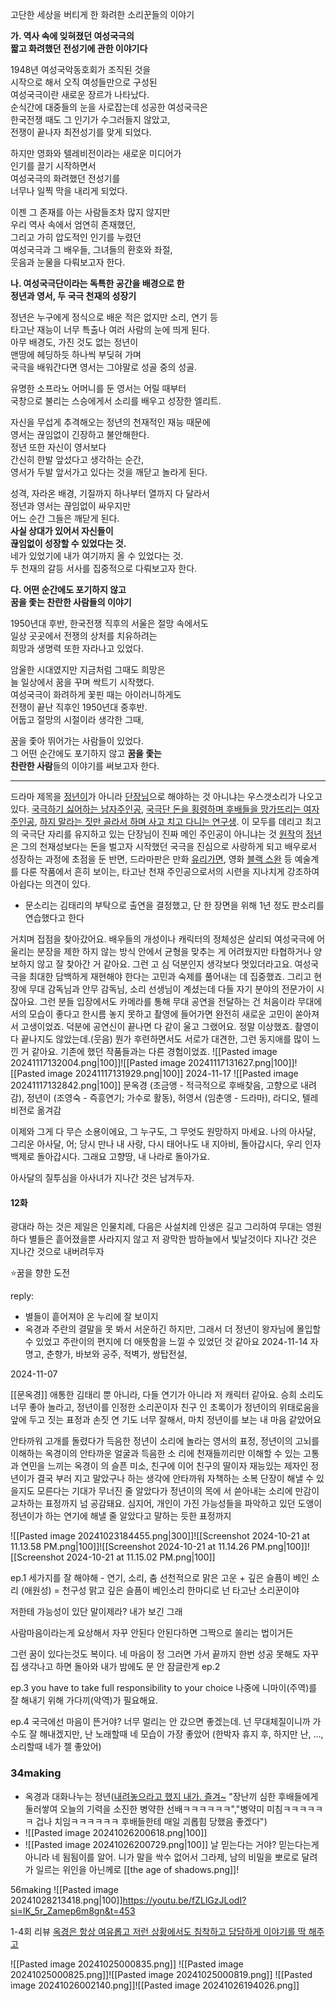 고단한 세상을 버티게 한 화려한 소리꾼들의 이야기

**가. 역사 속에 잊혀졌던 여성국극의  
짧고 화려했던 전성기에 관한 이야기다**

  1948년 여성국악동호회가 조직된 것을  
시작으로 해서 오직 여성들만으로 구성된  
여성국극이란 새로운 장르가 나타났다.  
순식간에 대중들의 눈을 사로잡는데 성공한 여성국극은  
한국전쟁 때도 그 인기가 수그러들지 않았고,  
전쟁이 끝나자 최전성기를 맞게 되었다.  
  
하지만 영화와 텔레비전이라는 새로운 미디어가  
인기를 끌기 시작하면서  
여성국극의 화려했던 전성기를  
너무나 일찍 막을 내리게 되었다.  
  
이젠 그 존재를 아는 사람들조차 많지 않지만  
우리 역사 속에서 엄연히 존재했던,  
그리고 가히 압도적인 인기를 누렸던  
여성국극과 그 배우들, 그녀들의 환호와 좌절,  
웃음과 눈물을 다뤄보고자 한다.  
  
**나. 여성국극단이라는 독특한 공간을 배경으로 한  
정년과 영서, 두 국극 천재의 성장기**

  정년은 누구에게 정식으로 배운 적은 없지만 소리, 연기 등  
타고난 재능이 너무 특출나 여러 사람의 눈에 띄게 된다.  
아무 배경도, 가진 것도 없는 정년이  
맨땅에 헤딩하듯 하나씩 부딪혀 가며  
국극을 배워간다면 영서는 그야말로 성골 중의 성골.  
  
유명한 소프라노 어머니를 둔 영서는 어릴 때부터  
국창으로 불리는 스승에게서 소리를 배우고 성장한 엘리트.  
  
자신을 무섭게 추격해오는 정년의 천재적인 재능 때문에  
영서는 끊임없이 긴장하고 불안해한다.  
정년 또한 자신이 영서보다  
간신히 한발 앞섰다고 생각하는 순간,  
영서가 두발 앞서가고 있다는 것을 깨닫고 놀라게 된다.  
  
성격, 자라온 배경, 기질까지 하나부터 열까지 다 달라서  
정년과 영서는 끊임없이 싸우지만  
어느 순간 그들은 깨닫게 된다.  
**사실 상대가 있어서 자신들이  
끊임없이 성장할 수 있었다는 것.**  
네가 있었기에 내가 여기까지 올 수 있었다는 것.  
두 천재의 갈등 서사를 집중적으로 다뤄보고자 한다.  
  
  **다. 어떤 순간에도 포기하지 않고  
꿈을 좇는 찬란한 사람들의 이야기**

  1950년대 후반, 한국전쟁 직후의 서울은 절망 속에서도  
일상 곳곳에서 전쟁의 상처를 치유하려는  
희망과 생명력 또한 자라나고 있었다.  
  
암울한 시대였지만 지금처럼 그때도 희망은  
늘 일상에서 꿈을 꾸며 싹트기 시작했다.  
여성국극이 화려하게 꽃핀 때는 아이러니하게도  
전쟁이 끝난 직후인 1950년대 중후반.  
어둡고 절망의 시절이라 생각한 그때,  
  
꿈을 좇아 뛰어가는 사람들이 있었다.  
그 어떤 순간에도 포기하지 않고 **꿈을 좇는  
찬란한 사람**들의 이야기를 써보고자 한다.

----

드라마 제목을 [정년이](https://namu.wiki/w/%EC%9C%A4%EC%A0%95%EB%85%84/%EB%93%9C%EB%9D%BC%EB%A7%88 "윤정년/드라마")가 아니라 [단장님](https://namu.wiki/w/%EA%B0%95%EC%86%8C%EB%B3%B5/%EB%93%9C%EB%9D%BC%EB%A7%88 "강소복/드라마")으로 해야하는 것 아니냐는 우스갯소리가 나오고 있다. [국극하기 싫어하는 남자주인공](https://namu.wiki/w/%EB%AC%B8%EC%98%A5%EA%B2%BD/%EB%93%9C%EB%9D%BC%EB%A7%88 "문옥경/드라마"), [국극단 돈을 횡령하며 후배들을 망가뜨리는 여자주인공](https://namu.wiki/w/%EC%84%9C%ED%98%9C%EB%9E%91/%EB%93%9C%EB%9D%BC%EB%A7%88 "서혜랑/드라마"), [하지 말라는 짓만 골라서 하며 사고 치고 다니는 연구생](https://namu.wiki/w/%EC%9C%A4%EC%A0%95%EB%85%84/%EB%93%9C%EB%9D%BC%EB%A7%88 "윤정년/드라마"). 이 모두를 데리고 최고의 국극단 자리를 유지하고 있는 단장님이 진짜 메인 주인공이 아니냐는 것
[원작](https://namu.wiki/w/%EC%A0%95%EB%85%84%EC%9D%B4 "정년이")의 [정년](https://namu.wiki/w/%EC%9C%A4%EC%A0%95%EB%85%84 "윤정년")은 그의 천재성보다는 돈을 벌고자 시작했던 국극을 진심으로 사랑하게 되고 배우로서 성장하는 과정에 초점을 둔 반면, 드라마판은 만화 [유리가면](https://namu.wiki/w/%EC%9C%A0%EB%A6%AC%EA%B0%80%EB%A9%B4 "유리가면"), 영화 [블랙 스완](https://namu.wiki/w/%EB%B8%94%EB%9E%99%20%EC%8A%A4%EC%99%84(%EC%98%81%ED%99%94) "블랙 스완(영화)") 등 예술계를 다룬 작품에서 흔히 보이는, 타고난 천재 주인공으로서의 시련을 지나치게 강조하여 아쉽다는 의견이 있다.

- 문소리는 김태리의 부탁으로 출연을 결정했고, 단 한 장면을 위해 1년 정도 판소리를 연습했다고 한다

거치며 접점을 찾아갔어요. 배우들의 개성이나 캐릭터의 정체성은 살리되 여성국극에 어울리는 분장을 제한 하지 않는 방식 안에서 균형을 맞추는 게 어려웠지만 타협하거나 양보하지 않고 잘 찾아간 거 같아요. 그런 고 심 덕분인지 생각보다 멋있더라고요. 여성국극을 최대한 담백하게 재현해야 한다는 고민과 숙제를 풀어내는 데 집중했죠. 그리고 현장에 무대 감독님과 안무 감독님, 소리 선생님이 계셨는데 다들 자기 분야의 전문가이 시잖아요. 그런 분들 입장에서도 카메라를 통해 무대 공연을 전달하는 건 처음이라 무대에서의 모습이 좋다고 한시름 놓지 못하고 촬영에 들어가면 완전히 새로운 고민이 쏟아져서 고생이었죠. 덕분에 공연신이 끝나면 다 같이 울고 그랬어요. 정말 이상했죠. 촬영이 다 끝나지도 않았는데.(웃음) 뭔가 후련하면서도 서로가 대견한, 그런 동지애를 많이 느낀 거 같아요. 기존에 했던 작품들과는 다른 경험이었죠.
![[Pasted image 20241117132004.png|100]]![[Pasted image 20241117131627.png|100]]![[Pasted image 20241117131929.png|100]]
2024-11-17
![[Pasted image 20241117132842.png|100]]
문옥경 (조금앵 - 적극적으로 후배찾음, 고향으로 내려감), 정년이 (조영숙 - 즉흥연기; 가수로 활동), 허영서 (임춘앵 - 드라마), 
라디오, 텔레비전로 옮겨감


이제와 그게 다 무슨 소용이에요, 그 누구도, 그 무엇도 원망하지 마세요. 나의 아사달, 그리운 아사달, 어; 당시 만나 내 사랑, 다시 태어나도 내 지아비, 
돌아갑시다, 우리 인자 백제로 돌아갑시다. 그래요 고향땅, 내 나라로 돌아가요. 

아사달의 질투심을 아사녀가 지나간 것은 남겨두자. 
#### 12화
광대라 하는 것은 제일은 인물치례, 다음은 사설치례
인생은 길고 그리하여 무대는 영원하다 별들은 흩어졌을뿐 사라지지 않고 저 광막한 밤하늘에서 빛날것이다
지나간 것은 지나간 것으로 내버려두자

⭐️꿈을 향한 도전

reply: 
- 별들이 흩어져야 온 누리에 잘 보이지
- 옥경과 주란의 결말을 못 봐서 서운하긴 하지만, 그래서 더 정년이 왕자님에 몰입할 수 있었고 주란이의 편지에 더 애뜻함을 느낄 수 있었던 것 같아요
2024-11-14
자명고, 춘향가, 바보와 공주, 적벽가, 쌍탑전설, 

2024-11-07

[[문옥경]]
애통한 김태리 뿐 아니라, 다들 연기가 아니라 저 캐릭터 같아요. 승희 소리도 너무 좋아 놀라고, 정년이를 인정한 소리꾼이자 친구 인 초록이가 정년이의 위태로움을 앞에 두고 짓는 표정과 손짓 연 기도 너무 잘해서, 마치 정년이를 보는 내 마음 같았어요

안타까워 고개를 돌렸다가 득음한 정년이 소리에 놀라는 영서의 표정,
정년이의 고뇌를 이해하는 옥경이의 안타까운 얼굴과 득음한 소 리에 천재들끼리만 이해할 수 있는 고통과 연민을 느끼는 옥경이 의 슬픈 미소,
친구에 이어 친구의 딸이자 재능있는 제자인 정년이가 결국 부러 지고 말았구나 하는 생각에 안타까워 자책하는 소복 단장이 해낼 수 있을지도 모른다는 기대가 무너진 줄 알았다가 정년이의 목에 서 쓷아내는 소리에
만감이 교차하는 표정까지 넘 공감돼요.
심지어, 개인이 가진 가능성들을 파악하고 있던 도앵이 정년이가 하는 연기에 해낼 줄 알았다고 말하는 듯한 표정까지



![[Pasted image 20241023184455.png|300]]![[Screenshot 2024-10-21 at 11.13.58 PM.png|100]]![[Screenshot 2024-10-21 at 11.14.26 PM.png|100]]![[Screenshot 2024-10-21 at 11.15.02 PM.png|100]]

ep.1
세가지를 잘 해야해 - 연기, 소리, 춤
선천적으로 맑은 고운 + 깊은 슬픔이 베인 소리 (애원성) = 천구성
맑고 깊은 슬픔이 베인소리
한마디로 넌 타고난 소리꾼이야

저한테 가능성이 있단 말이제라? 
내가 보긴 그래

사람마음이라는게 요상해서 자꾸 안된다 안된다하면 그짝으로 쏠리는 법이거든

 그런 꿈이 있다는것도 복이다.
 네 마음이 정 그러면 가서 끝까지 한번 
 성공 못해도 자꾸 집 생각나고 하면 돌아와 내가 밤에도 문 안 잠글란게
ep.2

ep.3
you have to take full responsibility to your choice
나중에 니마이(주역)를 잘 해내기 위해 가다끼(악역)가 필요해요.

ep.4
국극에선 마음이 뜬거야? 너무 멀리는 안 갔으면 좋겠는데.
넌 무대체질이니까 가수도 잘 해내겠지만, 난 노래할때 네 모습이 가장 좋았어 (한박자 휴지 후, 하지만 난, ..., 소리할때 네가 젤 좋았어)

### 34making
- 옥경과 대화나누는 정년([내려놓으라고 했지 내가. 즐겨~](https://youtu.be/uKNF3_aLn9k?si=kpHVYQ0epv3yU7fS&t=1259) "장난끼 심한 후배들에게 둘러쌓여 오늘의 기력을 소진한 병약한 선배ㅋㅋㅋㅋㅋㅋ","병약미 미침ㅋㅋㅋㅋㅋㅋ 겁나 치임ㅋㅋㅋㅋㅋㅋ 후배들한테 매일 괴롭힘 당했음 좋겠다")
- ![[Pasted image 20241026200618.png|100]] 
- ![[Pasted image 20241026200729.png|100]]
날 믿는다는 거야?
믿는다는게 아니라 네 됨됨이를 알어. 니가 말을 싹수 없어서 그라제, 남의 비밀을 뽀로로 달려가 일르는 위인을 아닌께로
[[the age of shadows.png]]!


56making
![[Pasted image 20241028213418.png|100]]https://youtu.be/fZLlGzJLodI?si=lK_5r_Zamep6m8gn&t=453

1-4회 리뷰
[옥경은 항상 여유롭고 저런 상황에서도 침착하고 담담하게 이야기를 딱 해주고](https://youtu.be/doJ3EiFyLts?si=8CtCV9lbAuHQhYCJ&t=1405)

![[Pasted image 20241025000835.png]]
![[Pasted image 20241025000825.png]]![[Pasted image 20241025000819.png]]
![[Pasted image 20241026002140.png]]![[Pasted image 20241026194026.png]]

